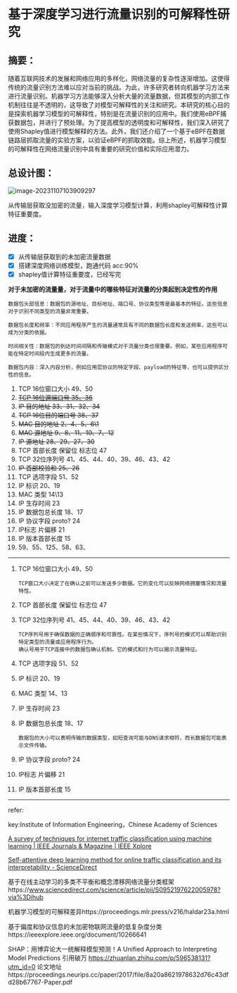 # 基于深度学习进行流量识别的可解释性研究

## 摘要：

随着互联网技术的发展和网络应用的多样化，网络流量的复杂性逐渐增加。这使得传统的流量识别方法难以应对当前的挑战。为此，许多研究者转向机器学习方法来进行流量识别。机器学习方法能够深入分析大量的流量数据，但其模型的内部工作机制往往是不透明的，这导致了对模型可解释性的关注和研究。本研究的核心目的是探索机器学习模型的可解释性，特别是在流量识别的应用中。我们使用eBPF捕获数据包，并进行了预处理。为了提高模型的透明度和可解释性，我们深入研究了使用Shapley值进行模型解释的方法。此外，我们还介绍了一个基于eBPF在数据链路层抓取流量的实验方案，以验证eBPF的抓取效能。综上所述，机器学习模型的可解释性在网络流量识别中具有重要的研究价值和实际应用潜力。

## 总设计图：

![image-20231107103909297](C:%5CUsers%5CZHY%5CAppData%5CRoaming%5CTypora%5Ctypora-user-images%5Cimage-202311071039092+97.png)

从传输层获取没加密的流量，输入深度学习模型计算，利用shapley可解释性计算特征重要度。

## 进度：

- [x] 从传输层获取到的未加密流量数据
- [x] 搭建深度网络训练模型，跑通代码 acc:90%
- [x] shapley值计算特征重要度，已经写完

 **对于未加密的流量量，对于流量中的哪些特征对流量的分类起到决定性的作用** 

```
数据包头部信息：数据包的源地址、目标地址、端口号、协议类型等是最基本的特征。这些信息对于识别不同类型的流量非常重要。

数据包长度和频率：不同应用程序产生的流量通常具有不同的数据包长度和发送频率，这些可以成为分类的依据。

时间相关性：数据包的到达时间间隔和传输模式对于流量分类也很重要。例如，某些应用程序可能在特定时间段内生成更多的流量。

数据包内容：深入内容分析，例如应用层协议的特定字段、payload的特征等，也可以提供区分性的信息。
```

1. TCP 16位窗口大小	49、50
2. <u>~~TCP 16位源端口号    35、36~~</u>
3. ~~IP 目的地址   33、31、32、34~~
4. ~~TCP 16位目的端口号 38、37~~
5. ~~MAC 目的地址   2、4、5、6\1~~
6. ~~MAC 源地址 9、8、11、10、7、12~~
7. ~~IP 源地址 28、29、27、30~~
8. TCP 首部长度 保留位 标志位  47
9. TCP 32位序列号 41、45、44、40、39、46、43、42
10. ~~IP 首部校验和 25、26~~
11. TCP 选项字段 51、52
12. IP 标识 20、19
13. MAC 类型 14\13
14. IP 生存时间 23
15. IP 数据包总长度 18、17
16. IP 协议字段 proto? 24
17. IP标志 片偏移 21
18. IP 版本首部长度 15
19. 59、55、125、58、63、

------

1. TCP 16位窗口大小	49、50

   ```
   TCP窗口大小决定了在确认之前可以发送多少数据。它的变化可以反映网络拥塞情况和流量特性。
   ```

2. TCP 首部长度 保留位 标志位  47

3. TCP 32位序列号 41、45、44、40、39、46、43、42

   ```
   TCP序列号用于确保数据的正确顺序和可靠性。在某些情况下，序列号的模式可以帮助识别特定类型的流量或应用程序行为。
   确认号用于TCP连接中的数据包确认机制。它的模式和行为可以揭示流量特征。
   ```

4. TCP 选项字段 51、52

5. IP 标识 20、19

6. MAC 类型 14、13

7. IP 生存时间 23

8. IP 数据包总长度 18、17

   ```
   数据包的大小可以表明传输的数据类型，如短查询可能与DNS请求相符，而长数据包可能表示文件传输。
   ```

9. IP 协议字段 proto? 24

10. IP标志 片偏移 21

11. IP 版本首部长度 15

------

refer:

key:Institute of Information Engineering，Chinese Academy of Sciences

 [A survey of techniques for internet traffic classification using machine learning | IEEE Journals & Magazine | IEEE Xplore](https://ieeexplore.ieee.org/abstract/document/4738466) 

[Self-attentive deep learning method for online traffic classification and its interpretability - ScienceDirect](https://www.sciencedirect.com/science/article/pii/S1389128621002930)

基于在线主动学习的多类不平衡和概念漂移网络流量分类框架https://www.sciencedirect.com/science/article/pii/S0952197622005978?via%3Dihub

机器学习模型的可解释差异https://proceedings.mlr.press/v216/haldar23a.html

基于偏度和协议信息的未加密物联网流量的低复杂度分类https://ieeexplore.ieee.org/document/10266641

SHAP：用博弈论大一统解释模型预测！A Unified Approach to Interpreting Model Predictions 引用破万 https://zhuanlan.zhihu.com/p/596538131?utm_id=0
论文地址https://proceedings.neurips.cc/paper/2017/file/8a20a8621978632d76c43dfd28b67767-Paper.pdf

